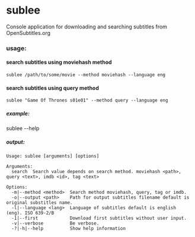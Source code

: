 # sublee
Console application for downloading and searching subtitles from OpenSubtitles.org


### usage:

#### search subtitles using moviehash method
`sublee /path/to/some/movie --method moviehash --language eng`

#### search subtitles using query method
`sublee "Game Of Thrones s01e01" --method query --language eng`

##### example:
sublee --help

##### output:
```
Usage: sublee [arguments] [options]

Arguments:
  search  Search value depends on search method. moviehash <path>, query <text>, imdb <id>, tag <text>

Options:
  -m|--method <method>  Search method moviehash, query, tag or imdb.
  -o|--output <path>    Path for output subtitles filename default is original substitles name.
  -l|--language <lang>  Language of subtitles default is english (eng). ISO 639-2/B
  -1|--first            Download first subtitles without user input.
  -v|--verbose          Be verbose.
  -?|-h|--help          Show help information
```
